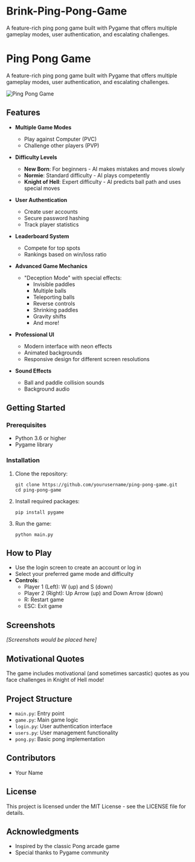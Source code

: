 # Brink-Ping-Pong-Game
A feature-rich ping pong game built with Pygame that offers multiple gameplay modes, user authentication, and escalating challenges.
# Ping Pong Game

A feature-rich ping pong game built with Pygame that offers multiple gameplay modes, user authentication, and escalating challenges.

![Ping Pong Game](Images%20of%20Sans/Logo%20for%20knight%20of%20hell.png)

## Features

- **Multiple Game Modes**
  - Play against Computer (PVC)
  - Challenge other players (PVP)

- **Difficulty Levels**
  - **New Born**: For beginners - AI makes mistakes and moves slowly
  - **Normie**: Standard difficulty - AI plays competently
  - **Knight of Hell**: Expert difficulty - AI predicts ball path and uses special moves

- **User Authentication**
  - Create user accounts
  - Secure password hashing
  - Track player statistics

- **Leaderboard System**
  - Compete for top spots
  - Rankings based on win/loss ratio

- **Advanced Game Mechanics**
  - "Deception Mode" with special effects:
    - Invisible paddles
    - Multiple balls
    - Teleporting balls
    - Reverse controls
    - Shrinking paddles
    - Gravity shifts
    - And more!

- **Professional UI**
  - Modern interface with neon effects
  - Animated backgrounds
  - Responsive design for different screen resolutions

- **Sound Effects**
  - Ball and paddle collision sounds
  - Background audio

## Getting Started

### Prerequisites

- Python 3.6 or higher
- Pygame library

### Installation

1. Clone the repository:
   ```
   git clone https://github.com/yourusername/ping-pong-game.git
   cd ping-pong-game
   ```

2. Install required packages:
   ```
   pip install pygame
   ```

3. Run the game:
   ```
   python main.py
   ```

## How to Play

- Use the login screen to create an account or log in
- Select your preferred game mode and difficulty
- **Controls**:
  - Player 1 (Left): W (up) and S (down)
  - Player 2 (Right): Up Arrow (up) and Down Arrow (down)
  - R: Restart game
  - ESC: Exit game

## Screenshots

*[Screenshots would be placed here]*

## Motivational Quotes

The game includes motivational (and sometimes sarcastic) quotes as you face challenges in Knight of Hell mode!

## Project Structure

- `main.py`: Entry point
- `game.py`: Main game logic
- `login.py`: User authentication interface
- `users.py`: User management functionality
- `pong.py`: Basic pong implementation

## Contributors

- Your Name

## License

This project is licensed under the MIT License - see the LICENSE file for details.

## Acknowledgments

- Inspired by the classic Pong arcade game
- Special thanks to Pygame community 
